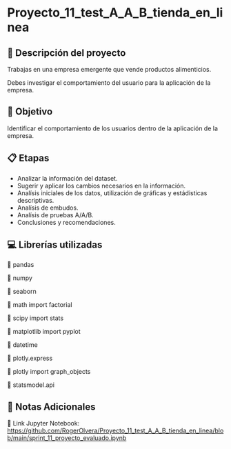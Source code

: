 # **Proyecto_11_test_A_A_B_tienda_en_linea**

## :bookmark_tabs: **Descripción del proyecto**

Trabajas en una empresa emergente que vende productos alimenticios.

Debes investigar el comportamiento del usuario para la aplicación de la empresa.

## :dart: **Objetivo**

Identificar el comportamiento de los usuarios dentro de la aplicación de la empresa.

## :clipboard: **Etapas**

* Analizar la información del dataset.
* Sugerir y aplicar los cambios necesarios en la información.
* Analísis iniciales de los datos, utilización de gráficas y estádisticas descriptivas.
* Analísis de embudos.
* Analísis de pruebas A/A/B.
* Conclusiones y recomendaciones.

## :computer: **Librerías utilizadas**

:diamond_shape_with_a_dot_inside: pandas

:diamond_shape_with_a_dot_inside: numpy

:diamond_shape_with_a_dot_inside: seaborn

:diamond_shape_with_a_dot_inside: math import factorial

:diamond_shape_with_a_dot_inside: scipy import stats

:diamond_shape_with_a_dot_inside: matplotlib import pyplot

:diamond_shape_with_a_dot_inside: datetime

:diamond_shape_with_a_dot_inside: plotly.express

:diamond_shape_with_a_dot_inside: plotly import graph_objects

:diamond_shape_with_a_dot_inside: statsmodel.api

## :pencil: **Notas Adicionales**

:diamond_shape_with_a_dot_inside: Link Jupyter Notebook: https://github.com/RogerOlvera/Proyecto_11_test_A_A_B_tienda_en_linea/blob/main/sprint_11_proyecto_evaluado.ipynb

